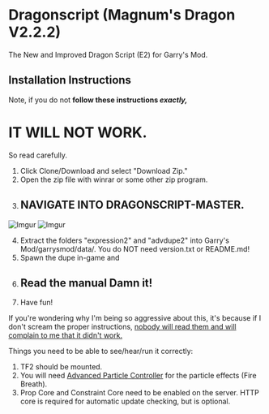 # Dragonscript (Magnum's Dragon V2.2.2)
The New and Improved Dragon Script (E2) for Garry's Mod.
## Installation Instructions
Note, if you do not **follow these instructions _exactly,_**
# IT WILL NOT WORK.
So read carefully.

1. Click Clone/Download and select "Download Zip."
2. Open the zip file with winrar or some other zip program.
3. ## NAVIGATE INTO DRAGONSCRIPT-MASTER.

![Imgur](https://i.imgur.com/FJSYFtc.png)
![Imgur](https://i.imgur.com/9A3ye7n.png)

4. Extract the folders "expression2" and "advdupe2" into Garry's Mod/garrysmod/data/. You do NOT need version.txt or README.md!
5. Spawn the dupe in-game and
6. ## Read the manual Damn it!
7. Have fun!

If you're wondering why I'm being so aggressive about this, it's because if I don't scream the proper instructions, [nobody will read them and will complain to me that it didn't work.](https://github.com/MagnumMacKivler/RLCPT2)

Things you need to be able to see/hear/run it correctly:
1. TF2 should be mounted.
2. You will need [Advanced Particle Controller](https://steamcommunity.com/sharedfiles/filedetails/?id=242776816) for the particle effects (Fire Breath).
3. Prop Core and Constraint Core need to be enabled on the server. HTTP core is required for automatic update checking, but is optional. 
